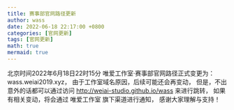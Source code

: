 ```yaml
---
title: 赛事部官网路径更新
author: wass
date: 2022-06-18 22:17:00 +0800
categories: [官网更新]
tags: [官网更新]
math: true
mermaid: true
---
```


北京时间2022年6月18日22时15分 唯爱工作室·赛事部官网路径正式变更为：wass.weiai2019.xyz，
由于工作室域名原因，后续可能还会再变动，
但是，不出意外的话都可以通过访问 http://weiai-studio.github.io/wass 来进行跳转，
如果有相关变动，将会通过 唯爱工作室 旗下渠道进行通知，
感谢大家理解与支持！


